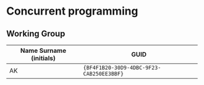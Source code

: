 # Concurrent programming

## Working Group

| Name Surname (initials) | GUID                                     |
| ----------------------- | ---------------------------------------- |
| AK                      | `{BF4F1B20-30D9-4DBC-9F23-CAB250EE3BBF}` |
